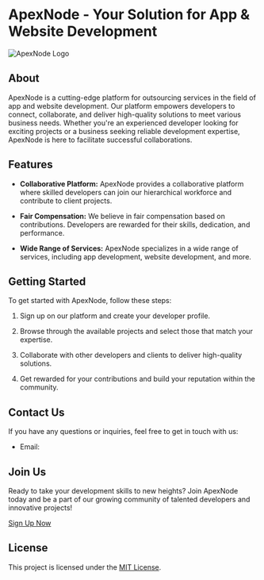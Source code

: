 # ApexNode - Your Solution for App & Website Development

![ApexNode Logo](logo.png)

## About

ApexNode is a cutting-edge platform for outsourcing services in the field of app and website development. Our platform
empowers developers to connect, collaborate, and deliver high-quality solutions to meet various business needs. Whether
you're an experienced developer looking for exciting projects or a business seeking reliable development expertise,
ApexNode is here to facilitate successful collaborations.

## Features

- **Collaborative Platform:** ApexNode provides a collaborative platform where skilled developers can join our
  hierarchical workforce and contribute to client projects.

- **Fair Compensation:** We believe in fair compensation based on contributions. Developers are rewarded for their
  skills, dedication, and performance.

- **Wide Range of Services:** ApexNode specializes in a wide range of services, including app development, website
  development, and more.

## Getting Started

To get started with ApexNode, follow these steps:

1. Sign up on our platform and create your developer profile.

2. Browse through the available projects and select those that match your expertise.

3. Collaborate with other developers and clients to deliver high-quality solutions.

4. Get rewarded for your contributions and build your reputation within the community.

## Contact Us

If you have any questions or inquiries, feel free to get in touch with us:

- Email:

## Join Us

Ready to take your development skills to new heights? Join ApexNode today and be a part of our growing community of
talented developers and innovative projects!

[Sign Up Now](https://bb0lt.github.ioApexNode-public)

## License

This project is licensed under the [MIT License](link-to-license-file).
